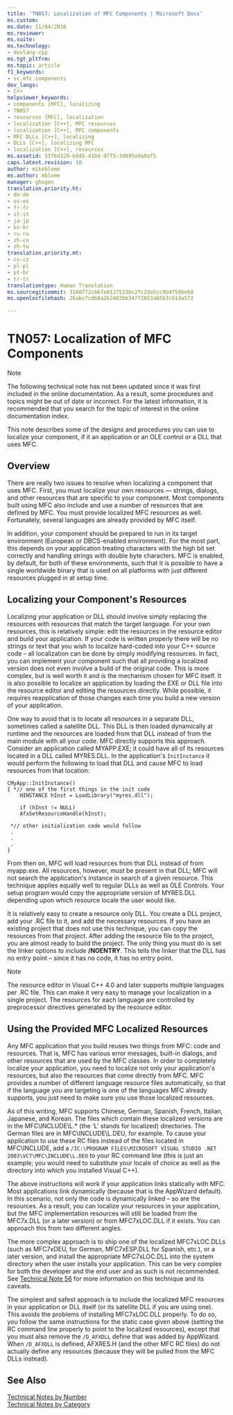 ```yaml
---
title: 'TN057: Localization of MFC Components | Microsoft Docs'
ms.custom: 
ms.date: 11/04/2016
ms.reviewer: 
ms.suite: 
ms.technology:
- devlang-cpp
ms.tgt_pltfrm: 
ms.topic: article
f1_keywords:
- vc.mfc.components
dev_langs:
- C++
helpviewer_keywords:
- components [MFC], localizing
- TN057
- resources [MFC], localization
- localization [C++], MFC resources
- localization [C++], MFC components
- MFC DLLs [C++], localizing
- DLLs [C++], localizing MFC
- localization [C++], resources
ms.assetid: 5376d329-bd45-41bd-97f5-3d895a9a0af5
caps.latest.revision: 10
author: mikeblome
ms.author: mblome
manager: ghogen
translation.priority.ht:
- de-de
- es-es
- fr-fr
- it-it
- ja-jp
- ko-kr
- ru-ru
- zh-cn
- zh-tw
translation.priority.mt:
- cs-cz
- pl-pl
- pt-br
- tr-tr
translationtype: Human Translation
ms.sourcegitcommit: 3168772cbb7e8127523bc2fc2da5cc9b4f59beb8
ms.openlocfilehash: 26abc7cd68a262402bb347f2053a65b3c61da572

---
```

# TN057: Localization of MFC Components
> [!NOTE]
>  The following technical note has not been updated since it was first included in the online documentation. As a result, some procedures and topics might be out of date or incorrect. For the latest information, it is recommended that you search for the topic of interest in the online documentation index.  
  
 This note describes some of the designs and procedures you can use to localize your component, if it an application or an OLE control or a DLL that uses MFC.  
  
## Overview  
 There are really two issues to resolve when localizing a component that uses MFC. First, you must localize your own resources — strings, dialogs, and other resources that are specific to your component. Most components built using MFC also include and use a number of resources that are defined by MFC. You must provide localized MFC resources as well. Fortunately, several languages are already provided by MFC itself.  
  
 In addition, your component should be prepared to run in its target environment (European or DBCS-enabled environment). For the most part, this depends on your application treating characters with the high bit set correctly and handling strings with double byte characters. MFC is enabled, by default, for both of these environments, such that it is possible to have a single worldwide binary that is used on all platforms with just different resources plugged in at setup time.  
  
## Localizing your Component's Resources  
 Localizing your application or DLL should involve simply replacing the resources with resources that match the target language. For your own resources, this is relatively simple: edit the resources in the resource editor and build your application. If your code is written properly there will be no strings or text that you wish to localize hard-coded into your C++ source code – all localization can be done by simply modifying resources. In fact, you can implement your component such that all providing a localized version does not even involve a build of the original code. This is more complex, but is well worth it and is the mechanism chosen for MFC itself. It is also possible to localize an application by loading the EXE or DLL file into the resource editor and editing the resources directly. While possible, it requires reapplication of those changes each time you build a new version of your application.  
  
 One way to avoid that is to locate all resources in a separate DLL, sometimes called a satellite DLL. This DLL is then loaded dynamically at runtime and the resources are loaded from that DLL instead of from the main module with all your code. MFC directly supports this approach. Consider an application called MYAPP.EXE; it could have all of its resources located in a DLL called MYRES.DLL. In the application's `InitInstance` it would perform the following to load that DLL and cause MFC to load resources from that location:  
  
```  
CMyApp::InitInstance()  
{ *// one of the first things in the init code  
    HINSTANCE hInst = LoadLibrary("myres.dll");

    if (hInst != NULL)  
    AfxSetResourceHandle(hInst);

 *// other initialization code would follow  
 .  
 .  
 .  
}  
```  
  
 From then on, MFC will load resources from that DLL instead of from myapp.exe. All resources, however, must be present in that DLL; MFC will not search the application's instance in search of a given resource. This technique applies equally well to regular DLLs as well as OLE Controls. Your setup program would copy the appropriate version of MYRES.DLL depending upon which resource locale the user would like.  
  
 It is relatively easy to create a resource only DLL. You create a DLL project, add your .RC file to it, and add the necessary resources. If you have an existing project that does not use this technique, you can copy the resources from that project. After adding the resource file to the project, you are almost ready to build the project. The only thing you must do is set the linker options to include **/NOENTRY**. This tells the linker that the DLL has no entry point – since it has no code, it has no entry point.  
  
> [!NOTE]
>  The resource editor in Visual C++ 4.0 and later supports multiple languages per .RC file. This can make it very easy to manage your localization in a single project. The resources for each language are controlled by preprocessor directives generated by the resource editor.  
  
## Using the Provided MFC Localized Resources  
 Any MFC application that you build reuses two things from MFC: code and resources. That is, MFC has various error messages, built-in dialogs, and other resources that are used by the MFC classes. In order to completely localize your application, you need to localize not only your application's resources, but also the resources that come directly from MFC. MFC provides a number of different language resource files automatically, so that if the language you are targeting is one of the languages MFC already supports, you just need to make sure you use those localized resources.  
  
 As of this writing, MFC supports Chinese, German, Spanish, French, Italian, Japanese, and Korean. The files which contain these localized versions are in the MFC\INCLUDE\L.* (the 'L' stands for localized) directories. The German files are in MFC\INCLUDE\L.DEU, for example. To cause your application to use these RC files instead of the files located in MFC\INCLUDE, add a `/IC:\PROGRAM FILES\MICROSOFT VISUAL STUDIO .NET 2003\VC7\MFC\INCLUDE\L.DEU` to your RC command line (this is just an example; you would need to substitute your locale of choice as well as the directory into which you installed Visual C++).  
  
 The above instructions will work if your application links statically with MFC. Most applications link dynamically (because that is the AppWizard default). In this scenario, not only the code is dynamically linked – so are the resources. As a result, you can localize your resources in your application, but the MFC implementation resources will still be loaded from the MFC7x.DLL (or a later version) or from MFC7xLOC.DLL if it exists. You can approach this from two different angles.  
  
 The more complex approach is to ship one of the localized MFC7xLOC.DLLs (such as MFC7xDEU, for German, MFC7xESP.DLL for Spanish, etc.), or a later version, and install the appropriate MFC7xLOC.DLL into the system directory when the user installs your application. This can be very complex for both the developer and the end user and as such is not recommended. See [Technical Note 56](../mfc/tn056-installation-of-localized-mfc-components.md) for more information on this technique and its caveats.  
  
 The simplest and safest approach is to include the localized MFC resources in your application or DLL itself (or its satellite DLL if you are using one). This avoids the problems of installing MFC7xLOC.DLL properly. To do so, you follow the same instructions for the static case given above (setting the RC command line properly to point to the localized resources), except that you must also remove the `/D_AFXDLL` define that was added by AppWizard. When `/D_AFXDLL` is defined, AFXRES.H (and the other MFC RC files) do not actually define any resources (because they will be pulled from the MFC DLLs instead).  
  
## See Also  
 [Technical Notes by Number](../mfc/technical-notes-by-number.md)   
 [Technical Notes by Category](../mfc/technical-notes-by-category.md)




<!--HONumber=Jan17_HO1-->


